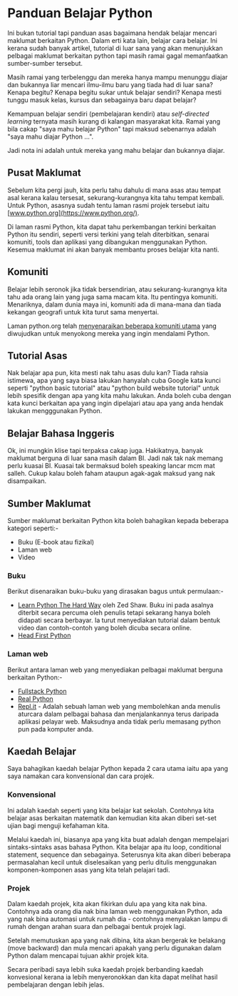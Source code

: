 # Panduan Belajar Python

Ini bukan tutorial tapi panduan asas bagaimana hendak belajar mencari maklumat berkaitan Python. Dalam erti kata lain, belajar cara belajar. Ini kerana sudah banyak artikel, tutorial di luar sana yang akan menunjukkan pelbagai maklumat berkaitan python tapi masih ramai gagal memanfaatkan sumber-sumber tersebut.

Masih ramai yang terbelenggu dan mereka hanya mampu menunggu diajar dan bukannya liar mencari ilmu-ilmu baru yang tiada had di luar sana? Kenapa begitu? Kenapa begitu sukar untuk belajar sendiri? Kenapa mesti tunggu masuk kelas, kursus dan sebagainya baru dapat belajar?

Kemampuan belajar sendiri \(pembelajaran kendiri\) atau _self-directed learning_ ternyata masih kurang di kalangan masyarakat kita. Ramai yang bila cakap "saya mahu belajar Python" tapi maksud sebenarnya adalah "saya mahu diajar Python ...".

Jadi nota ini adalah untuk mereka yang mahu belajar dan bukannya diajar.

## Pusat Maklumat

Sebelum kita pergi jauh, kita perlu tahu dahulu di mana asas atau tempat asal kerana kalau tersesat, sekurang-kurangnya kita tahu tempat kembali. Untuk Python, asasnya sudah tentu laman rasmi projek tersebut iaitu [www.python.org](https://www.python.org/).

Di laman rasmi Python, kita dapat tahu perkembangan terkini berkaitan Python itu sendiri, seperti versi terkini yang telah diterbitkan, senarai komuniti, tools dan aplikasi yang dibangukan menggunakan Python. Kesemua maklumat ini akan banyak membantu proses belajar kita nanti.

## Komuniti

Belajar lebih seronok jika tidak bersendirian, atau sekurang-kurangnya kita tahu ada orang lain yang juga sama macam kita. Itu pentingya komuniti. Menariknya, dalam dunia maya ini, komuniti ada di mana-mana dan tiada kekangan geografi untuk kita turut sama menyertai.

Laman python.org telah [menyenaraikan beberapa komuniti utama](https://www.python.org/community/) yang diwujudkan untuk menyokong mereka yang ingin mendalami Python.

## Tutorial Asas

Nak belajar apa pun, kita mesti nak tahu asas dulu kan? Tiada rahsia istimewa, apa yang saya biasa lakukan hanyalah cuba Google kata kunci seperti "python basic tutorial" atau "python build website tutorial" untuk lebih spesifik dengan apa yang kita mahu lakukan. Anda boleh cuba dengan kata kunci berkaitan apa yang ingin dipelajari atau apa yang anda hendak lakukan mengggunakan Python.

## Belajar Bahasa Inggeris

Ok, ini mungkin klise tapi terpaksa cakap juga. Hakikatnya, banyak maklumat berguna di luar sana masih dalam BI. Jadi nak tak nak memang perlu kuasai BI. Kuasai tak bermaksud boleh speaking lancar mcm mat salleh. Cukup kalau boleh faham ataupun agak-agak maksud yang nak disampaikan.

## Sumber Maklumat

Sumber maklumat berkaitan Python kita boleh bahagikan kepada beberapa kategori seperti:-

* Buku \(E-book atau fizikal\)
* Laman web
* Video

### Buku

Berikut disenaraikan buku-buku yang dirasakan bagus untuk permulaan:-

* [Learn Python The Hard Way](https://shop.learncodethehardway.org/access/buy/9/) oleh Zed Shaw. Buku ini pada asalnya diterbit secara percuma oleh penulis tetapi sekarang hanya boleh didapati secara berbayar. Ia turut menyediakan tutorial dalam bentuk video dan contoh-contoh yang boleh dicuba secara online.
* [Head First Python](https://www.oreilly.com/library/view/head-first-python/9781491919521/)

### Laman web

Berikut antara laman web yang menyediakan pelbagai maklumat berguna berkaitan Python:-

* [Fullstack Python](https://www.fullstackpython.com/)
* [Real Python](https://realpython.com/)
* [Repl.it](https://repl.it/) - Adalah sebuah laman web yang membolehkan anda menulis aturcara dalam pelbagai bahasa dan menjalankannya terus daripada aplikasi pelayar web. Maksudnya anda tidak perlu memasang python pun pada komputer anda.

## Kaedah Belajar

Saya bahagikan kaedah belajar Python kepada 2 cara utama iaitu apa yang saya namakan cara konvensional dan cara projek.

### Konvensional

Ini adalah kaedah seperti yang kita belajar kat sekolah. Contohnya kita belajar asas berkaitan matematik dan kemudian kita akan diberi set-set ujian bagi menguji kefahaman kita.

Melalui kaedah ini, biasanya apa yang kita buat adalah dengan mempelajari sintaks-sintaks asas bahasa Python. Kita belajar apa itu loop, conditional statement, sequence dan sebagainya. Seterusnya kita akan diberi beberapa permasalahan kecil untuk diselesaikan yang perlu ditulis menggunakan komponen-komponen asas yang kita telah pelajari tadi.

### Projek

Dalam kaedah projek, kita akan fikirkan dulu apa yang kita nak bina. Contohnya ada orang dia nak bina laman web menggunakan Python, ada yang nak bina automasi untuk rumah dia - contohnya menyalakan lampu di rumah dengan arahan suara dan pelbagai bentuk projek lagi.

Setelah memutuskan apa yang nak dibina, kita akan bergerak ke belakang \(move backward\) dan mula mencari apakah yang perlu digunakan dalam Python dalam mencapai tujuan akhir projek kita.

Secara peribadi saya lebih suka kaedah projek berbanding kaedah konvesional kerana ia lebih menyeronokkan dan kita dapat melihat hasil pembelajaran dengan lebih jelas.

